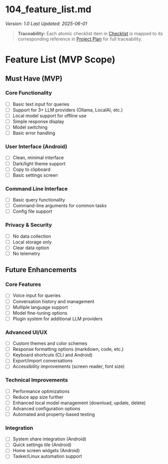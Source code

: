 # 104_feature_list.md

_Version: 1.0_
_Last Updated: 2025-06-01_

> **Traceability:** Each atomic checklist item in [Checklist](105_checklist.md) is mapped to its corresponding reference in [Project Plan](107_project_plan.md) for full traceability.

# Feature List (MVP Scope)

## Must Have (MVP)

### Core Functionality
- [ ] Basic text input for queries
- [ ] Support for 3+ LLM providers (Ollama, LocalAI, etc.)
- [ ] Local model support for offline use
- [ ] Simple response display
- [ ] Model switching
- [ ] Basic error handling

### User Interface (Android)
- [ ] Clean, minimal interface
- [ ] Dark/light theme support
- [ ] Copy to clipboard
- [ ] Basic settings screen

### Command Line Interface
- [ ] Basic query functionality
- [ ] Command-line arguments for common tasks
- [ ] Config file support

### Privacy & Security
- [ ] No data collection
- [ ] Local storage only
- [ ] Clear data option
- [ ] No telemetry

## Future Enhancements

### Core Features
- [ ] Voice input for queries
- [ ] Conversation history and management
- [ ] Multiple language support
- [ ] Model fine-tuning options
- [ ] Plugin system for additional LLM providers

### Advanced UI/UX
- [ ] Custom themes and color schemes
- [ ] Response formatting options (markdown, code, etc.)
- [ ] Keyboard shortcuts (CLI and Android)
- [ ] Export/import conversations
- [ ] Accessibility improvements (screen reader, font size)

### Technical Improvements
- [ ] Performance optimizations
- [ ] Reduce app size further
- [ ] Enhanced local model management (download, update, delete)
- [ ] Advanced configuration options
- [ ] Automated and property-based testing

### Integration
- [ ] System share integration (Android)
- [ ] Quick settings tile (Android)
- [ ] Home screen widgets (Android)
- [ ] Tasker/Linux automation support
